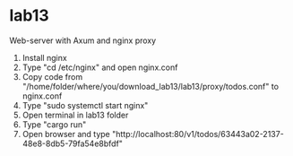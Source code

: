 # lab13
Web-server with Axum and nginx proxy

1. Install nginx
2. Type "cd /etc/nginx" and open nginx.conf
3. Copy code from "/home/folder/where/you/download_lab13/lab13/proxy/todos.conf" to nginx.conf
4. Type "sudo systemctl start nginx"
5. Open terminal in lab13 folder
6. Type "cargo run"
7. Open browser and type "http://localhost:80/v1/todos/63443a02-2137-48e8-8db5-79fa54e8bfdf"